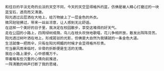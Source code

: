     和往日的平淡无奇的云淡的天空不同，今天的天空显得格外的蓝，仿佛是被人精心打磨过的一块蓝宝石，透亮而又清澈。
    阳光透过云层洒在大地上，给万物披上了一层金色的外衣。
    微风轻轻拂过，带来一丝丝凉意，让人感到无比舒适。
    在这样一个美好的日子里，我决定在校园散步，享受这难得的好天气。
    走在公园的小路上，四周绿树成荫，鸟儿在枝头欢快地歌唱，花儿争相开放，散发出阵阵芬芳。
    阳光透过树叶洒在地上，形成斑驳的光影，仿佛是大自然为我铺就的一条金色大道。
    生活就像一把雨伞，只有在阳光明媚的时候才会显得格外珍贵。
    可当暴风雨来临时，伞骨的折断便是生活的无情。
    我在小路上漫步，心中感慨万千。
    带着略有些沉重的心情向前推进，
    一阵清脆的响声打断了我的思绪，
